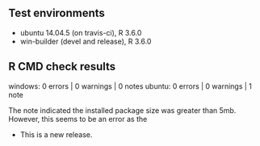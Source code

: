 ## Test environments
* ubuntu 14.04.5 (on travis-ci), R 3.6.0
* win-builder (devel and release), R 3.6.0

## R CMD check results

windows: 0 errors | 0 warnings | 0 notes
ubuntu:  0 errors | 0 warnings | 1 note

The note indicated the installed package size was greater than 5mb. 
However, this seems to be an error as the 

* This is a new release.


